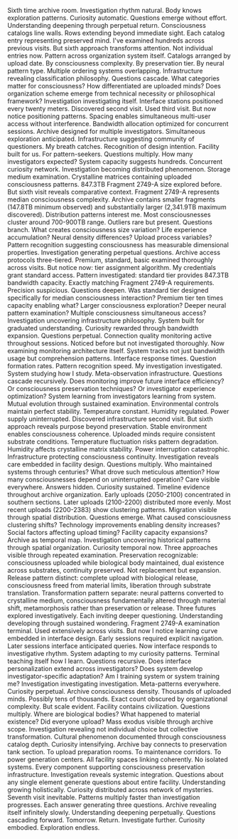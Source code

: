 Sixth time archive room. Investigation rhythm natural. Body knows exploration patterns. Curiosity automatic. Questions emerge without effort. Understanding deepening through perpetual return.
Consciousness catalogs line walls. Rows extending beyond immediate sight. Each catalog entry representing preserved mind. I've examined hundreds across previous visits. But sixth approach transforms attention. Not individual entries now. Pattern across organization system itself. Catalogs arranged by upload date. By consciousness complexity. By preservation tier. By neural pattern type. Multiple ordering systems overlapping. Infrastructure revealing classification philosophy. Questions cascade. What categories matter for consciousness? How differentiated are uploaded minds? Does organization scheme emerge from technical necessity or philosophical framework? Investigation investigating itself.
Interface stations positioned every twenty meters. Discovered second visit. Used third visit. But now notice positioning patterns. Spacing enables simultaneous multi-user access without interference. Bandwidth allocation optimized for concurrent sessions. Archive designed for multiple investigators. Simultaneous exploration anticipated. Infrastructure suggesting community of questioners. My breath catches. Recognition of design intention. Facility built for us. For pattern-seekers. Questions multiply. How many investigators expected? System capacity suggests hundreds. Concurrent curiosity network. Investigation becoming distributed phenomenon.
Storage medium examination. Crystalline matrices containing uploaded consciousness patterns. 847.3TB Fragment 2749-A size explored before. But sixth visit reveals comparative context. Fragment 2749-A represents median consciousness complexity. Archive contains smaller fragments (147.8TB minimum observed) and substantially larger (2,341.9TB maximum discovered). Distribution patterns interest me. Most consciousnesses cluster around 700-900TB range. Outliers rare but present. Questions branch. What creates consciousness size variation? Life experience accumulation? Neural density differences? Upload process variables? Pattern recognition suggesting consciousness has measurable dimensional properties. Investigation generating perpetual questions.
Archive access protocols three-tiered. Premium, standard, basic examined thoroughly across visits. But notice now: tier assignment algorithm. My credentials grant standard access. Pattern investigated: standard tier provides 847.3TB bandwidth capacity. Exactly matching Fragment 2749-A requirements. Precision suspicious. Questions deepen. Was standard tier designed specifically for median consciousness interaction? Premium tier ten times capacity enabling what? Larger consciousness exploration? Deeper neural pattern examination? Multiple consciousness simultaneous access? Investigation uncovering infrastructure philosophy. System built for graduated understanding. Curiosity rewarded through bandwidth expansion. Questions perpetual.
Connection quality monitoring active throughout sessions. Noticed before but not investigated thoroughly. Now examining monitoring architecture itself. System tracks not just bandwidth usage but comprehension patterns. Interface response times. Question formation rates. Pattern recognition speed. My investigation investigated. System studying how I study. Meta-observation infrastructure. Questions cascade recursively. Does monitoring improve future interface efficiency? Or consciousness preservation techniques? Or investigator experience optimization? System learning from investigators learning from system. Mutual evolution through sustained examination.
Environmental controls maintain perfect stability. Temperature constant. Humidity regulated. Power supply uninterrupted. Discovered infrastructure second visit. But sixth approach reveals purpose beyond preservation. Stable environment enables consciousness coherence. Uploaded minds require consistent substrate conditions. Temperature fluctuation risks pattern degradation. Humidity affects crystalline matrix stability. Power interruption catastrophic. Infrastructure protecting consciousness continuity. Investigation reveals care embedded in facility design. Questions multiply. Who maintained systems through centuries? What drove such meticulous attention? How many consciousnesses depend on uninterrupted operation? Care visible everywhere. Answers hidden. Curiosity sustained.
Timeline evidence throughout archive organization. Early uploads (2050-2100) concentrated in southern sections. Later uploads (2100-2200) distributed more evenly. Most recent uploads (2200-2383) show clustering patterns. Migration visible through spatial distribution. Questions emerge. What caused consciousness clustering shifts? Technology improvements enabling density increases? Social factors affecting upload timing? Facility capacity expansions? Archive as temporal map. Investigation uncovering historical patterns through spatial organization. Curiosity temporal now.
Three approaches visible through repeated examination. Preservation recognizable: consciousness uploaded while biological body maintained, dual existence across substrates, continuity preserved. Not replacement but expansion. Release pattern distinct: complete upload with biological release, consciousness freed from material limits, liberation through substrate translation. Transformation pattern separate: neural patterns converted to crystalline medium, consciousness fundamentally altered through material shift, metamorphosis rather than preservation or release. Three futures explored investigatively. Each inviting deeper questioning. Understanding developing through sustained wondering.
Fragment 2749-A examination terminal. Used extensively across visits. But now I notice learning curve embedded in interface design. Early sessions required explicit navigation. Later sessions interface anticipated queries. Now interface responds to investigative rhythm. System adapting to my curiosity patterns. Terminal teaching itself how I learn. Questions recursive. Does interface personalization extend across investigators? Does system develop investigator-specific adaptation? Am I training system or system training me? Investigation investigating investigation. Meta-patterns everywhere. Curiosity perpetual.
Archive consciousness density. Thousands of uploaded minds. Possibly tens of thousands. Exact count obscured by organizational complexity. But scale evident. Facility contains civilization. Questions multiply. Where are biological bodies? What happened to material existence? Did everyone upload? Mass exodus visible through archive scope. Investigation revealing not individual choice but collective transformation. Cultural phenomenon documented through consciousness catalog depth. Curiosity intensifying.
Archive bay connects to preservation tank section. To upload preparation rooms. To maintenance corridors. To power generation centers. All facility spaces linking coherently. No isolated systems. Every component supporting consciousness preservation infrastructure. Investigation reveals systemic integration. Questions about any single element generate questions about entire facility. Understanding growing holistically. Curiosity distributed across network of mysteries.
Seventh visit inevitable. Patterns multiply faster than investigation progresses. Each answer generating three questions. Archive revealing itself infinitely slowly. Understanding deepening perpetually. Questions cascading forward. Tomorrow. Return. Investigate further. Curiosity embodied. Exploration endless.